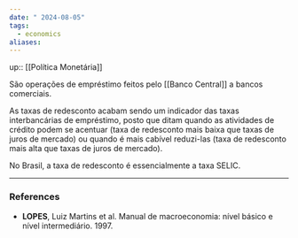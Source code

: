 ```yaml
---
date: " 2024-08-05"
tags:
  - economics
aliases:
---
```


up:: [[Política Monetária]]

São operações de empréstimo feitos pelo [[Banco Central]] a bancos comerciais.

As taxas de redesconto acabam sendo um indicador das taxas interbancárias de empréstimo, posto que ditam quando as atividades de crédito podem se acentuar (taxa de redesconto mais baixa que taxas de juros de mercado) ou quando é mais cabível reduzi-las (taxa de redesconto mais alta que taxas de juros de mercado).

No Brasil, a taxa de redesconto é essencialmente a taxa SELIC.

---
### References
- **LOPES**, Luiz Martins et al. Manual de macroeconomia: nível básico e nível intermediário. 1997.